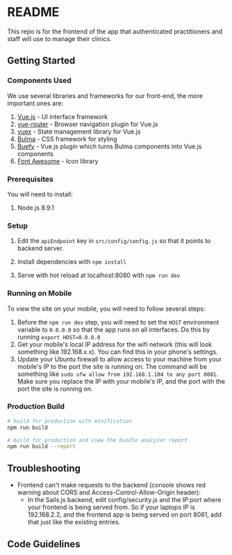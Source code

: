 # README

This repo is for the frontend of the app that authenticated practitioners and staff will use to manage their clinics.

## Getting Started

### Components Used

We use several libraries and frameworks for our front-end, the more important ones are:

1. [Vue.js](https://vuejs.org/) - UI interface framework
1. [vue-router](https://router.vuejs.org/en/) - Browser navigation plugin for Vue.js
1. [vuex](https://vuex.vuejs.org/en/intro.html) - State management library for Vue.js
1. [Bulma](https://bulma.io/) - CSS framework for styling
1. [Buefy](https://buefy.github.io/#/documentation/start) - Vue.js plugin which turns Bulma components into Vue.js components
1. [Font Awesome](https://fontawesome.com/how-to-use/svg-with-js) - Icon library

### Prerequisites
You will need to install:
1. Node.js 8.9.1

### Setup
1. Edit the `apiEndpoint` key in `src/config/config.js` so that it points to backend server.

1. Install dependencies with `npm install`

1. Serve with hot reload at localhost:8080 with `npm run dev`

### Running on Mobile
To view the site on your mobile, you will need to follow several steps:

1. Before the `npm run dev` step, you will need to set the `HOST` environment variable to `0.0.0.0` so that the app runs on all interfaces. Do this by running `export HOST=0.0.0.0`
1. Get your mobile's local IP address for the wifi network (this will look something like 192.168.x.x). You can find this in your phone's settings.
1. Update your Ubuntu firewall to allow access to your machine  from your mobile's IP to the port the site is running on. The command will be something like `sudo ufw allow from 192.168.1.104 to any port 8081`. Make sure you replace the IP with your mobile's IP, and the port with the port the site is running on.

### Production Build
``` bash
# build for production with minification
npm run build

# build for production and view the bundle analyzer report
npm run build --report
```

## Troubleshooting

- Frontend can't make requests to the backend (console shows red warning about CORS and Access-Control-Allow-Origin header):
  - In the Sails.js backend, edit config/security.js and the IP:port where your frontend is being served from. So if your laptops IP is 192.168.2.2, and the frontend app is being served on port 8081, add that just like the existing entries.

## Code Guidelines
